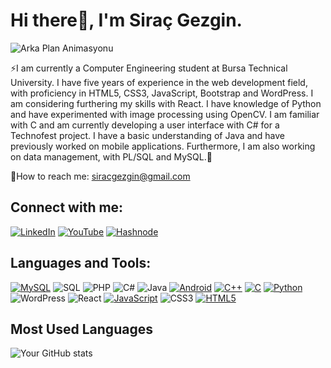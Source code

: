 # Hi there👋, I'm Siraç Gezgin.

![Arka Plan Animasyonu](https://media.giphy.com/media/l3vR85PnGsBwu1PFK/giphy.gif)

⚡I am currently a Computer Engineering student at Bursa Technical University. 
I have five years of experience in the web development field, with proficiency in HTML5, CSS3, JavaScript, Bootstrap and WordPress. I am considering furthering my skills with React.
I have knowledge of Python and have experimented with image processing using OpenCV. 
I am familiar with C and am currently developing a user interface with C# for a Technofest project. 
I have a basic understanding of Java and have previously worked on mobile applications. 
Furthermore, I am also working on data management, with PL/SQL and MySQL.📝

💬How to reach me: siracgezgin@gmail.com

## Connect with me:
[![LinkedIn](https://img.shields.io/badge/LinkedIn-@siracgezgin-blue)](https://linkedin.com/in/siracgezgin)
[![YouTube](https://img.shields.io/badge/YouTube-@SiracGezgin-red)](https://www.youtube.com/@siracgezgin)
[![Hashnode](https://img.shields.io/badge/Instagram-@siracgzgn-purple)](https://www.instagram.com/siracgzgn/)

## Languages and Tools:
[![MySQL](https://img.shields.io/badge/MySQL-4479A1?style=for-the-badge&logo=mysql&logoColor=white)](https://www.mysql.com/)
![SQL](https://img.shields.io/badge/SQL-4479A1?style=for-the-badge&logo=sql&logoColor=white)
![PHP](https://img.shields.io/badge/PHP-777BB4?style=for-the-badge&logo=php&logoColor=white)
![C#](https://img.shields.io/badge/C%23-239120?style=for-the-badge&logo=c-sharp&logoColor=white)
![Java](https://img.shields.io/badge/Java-ED8B00?style=for-the-badge&logo=java&logoColor=white)
[![Android](https://img.shields.io/badge/Android-3DDC84?style=for-the-badge&logo=android&logoColor=white)](https://developer.android.com/)
[![C++](https://img.shields.io/badge/C++-00599C?style=for-the-badge&logo=cplusplus&logoColor=white)](https://www.cplusplus.com/)
[![C](https://img.shields.io/badge/C-00599C?style=for-the-badge&logo=c&logoColor=white)](https://www.cprogramming.com/)
[![Python](https://img.shields.io/badge/Python-3776AB?style=for-the-badge&logo=python&logoColor=white)](https://www.python.org/)
![WordPress](https://img.shields.io/badge/WordPress-21759B?style=for-the-badge&logo=wordpress&logoColor=white)
![React](https://img.shields.io/badge/React-20232A?style=for-the-badge&logo=react&logoColor=61DAFB)
[![JavaScript](https://img.shields.io/badge/JavaScript-F7DF1E?style=for-the-badge&logo=javascript&logoColor=black)](https://www.javascript.com/)
![CSS3](https://img.shields.io/badge/CSS3-1572B6?style=for-the-badge&logo=css3&logoColor=white)
[![HTML5](https://img.shields.io/badge/HTML5-E34F26?style=for-the-badge&logo=html5&logoColor=white)](https://developer.mozilla.org/en-US/docs/Web/HTML)


## Most Used Languages
![Your GitHub stats](https://github-readme-stats.vercel.app/api/top-langs/?username=yourusername&layout=compact&theme=dark)
